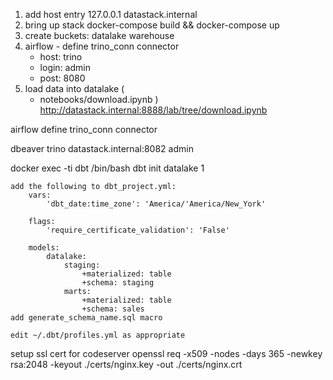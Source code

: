 1. add host entry
127.0.0.1 datastack.internal
2. bring up stack
docker-compose build && docker-compose up
3. create buckets:
        datalake
        warehouse
4. airflow - define trino_conn connector 
    - host: trino
    - login: admin
    - post: 8080
5. load data into datalake (
    - notebooks/download.ipynb
)
    http://datastack.internal:8888/lab/tree/download.ipynb

airflow
    define trino_conn connector 

dbeaver
    trino
    datastack.internal:8082
    admin


docker exec -ti dbt /bin/bash
dbt init
    datalake
    1

    add the following to dbt_project.yml:
        vars:
            'dbt_date:time_zone': 'America/'America/New_York'

        flags:
            'require_certificate_validation': 'False'

        models:
            datalake:
                staging:
                    +materialized: table
                    +schema: staging
                marts:
                    +materialized: table
                    +schema: sales
    add generate_schema_name.sql macro

    edit ~/.dbt/profiles.yml as appropriate
    
setup ssl cert for codeserver
openssl req -x509 -nodes -days 365 -newkey rsa:2048 -keyout ./certs/nginx.key -out ./certs/nginx.crt 